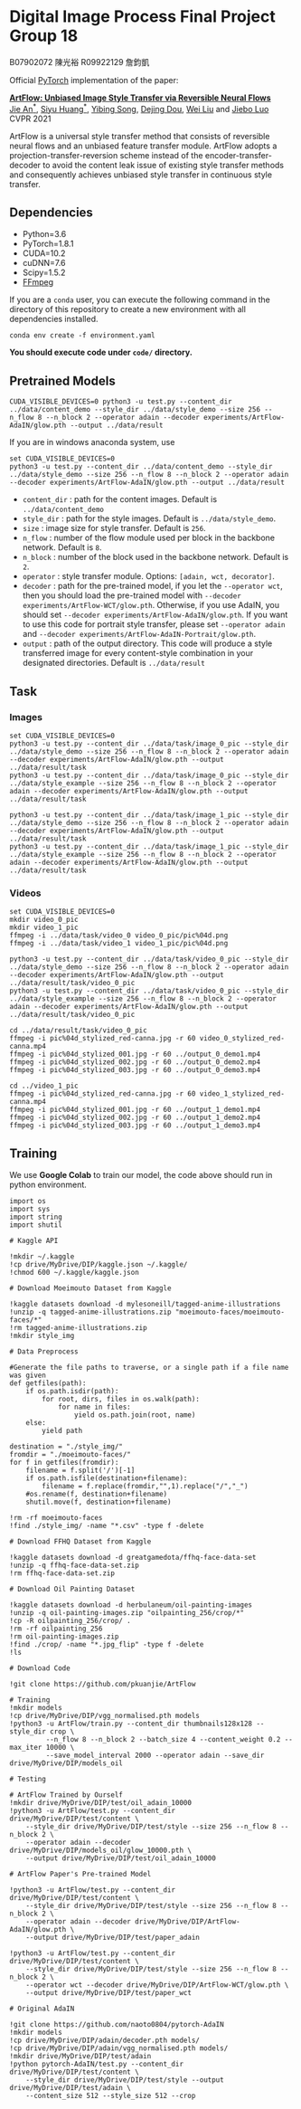 # Digital Image Process Final Project Group 18

B07902072 陳光裕
R09922129 詹鈞凱

Official [PyTorch](https://pytorch.org/) implementation of the paper:

[**ArtFlow: Unbiased Image Style Transfer via Reversible Neural Flows**](https://arxiv.org/abs/2103.16877)  
[Jie An<sup>*</sup>](https://www.cs.rochester.edu/u/jan6/), [Siyu Huang<sup>*</sup>](https://siyuhuang.github.io), [Yibing Song](https://ybsong00.github.io), [Dejing Dou](https://ix.cs.uoregon.edu/~dou/), [Wei Liu](https://sse.cuhk.edu.cn/en/faculty/liuwei) and [Jiebo Luo](https://www.cs.rochester.edu/u/jluo/)  
CVPR 2021

ArtFlow is a universal style transfer method that consists of reversible neural flows and an unbiased feature transfer module. ArtFlow adopts a projection-transfer-reversion scheme instead of the encoder-transfer-decoder to avoid the content leak issue of existing style transfer methods and consequently achieves unbiased style transfer in continuous style transfer.

## Dependencies

* Python=3.6
* PyTorch=1.8.1
* CUDA=10.2
* cuDNN=7.6
* Scipy=1.5.2
* [FFmpeg](https://ffmpeg.org/download.html)

If you are a `conda` user, you can execute the following command in the directory of this repository to create a new environment with all dependencies installed.
```
conda env create -f environment.yaml
```

**You should execute code under `code/` directory.**

## Pretrained Models

```
CUDA_VISIBLE_DEVICES=0 python3 -u test.py --content_dir ../data/content_demo --style_dir ../data/style_demo --size 256 --n_flow 8 --n_block 2 --operator adain --decoder experiments/ArtFlow-AdaIN/glow.pth --output ../data/result
```

If you are in windows anaconda system, use
```
set CUDA_VISIBLE_DEVICES=0
python3 -u test.py --content_dir ../data/content_demo --style_dir ../data/style_demo --size 256 --n_flow 8 --n_block 2 --operator adain --decoder experiments/ArtFlow-AdaIN/glow.pth --output ../data/result
```
* `content_dir` : path for the content images. Default is `../data/content_demo`
* `style_dir` : path for the style images. Default is `../data/style_demo`.
* `size` : image size for style transfer. Default is `256`.
* `n_flow` : number of the flow module used per block in the backbone network. Default is `8`.
* `n_block` : number of the block used in the backbone network. Default is `2`.
* `operator` : style transfer module. Options: `[adain, wct, decorator]`.
* `decoder` : path for the pre-trained model, if you let the `--operator wct`, then you should load the pre-trained model with `--decoder experiments/ArtFlow-WCT/glow.pth`. Otherwise, if you use AdaIN, you should set `--decoder experiments/ArtFlow-AdaIN/glow.pth`. If you want to use this code for portrait style transfer, please set `--operator adain` and `--decoder experiments/ArtFlow-AdaIN-Portrait/glow.pth`.
* `output` : path of the output directory. This code will produce a style transferred image for every content-style combination in your designated directories. Default is `../data/result`

## Task

### Images

```
set CUDA_VISIBLE_DEVICES=0
python3 -u test.py --content_dir ../data/task/image_0_pic --style_dir ../data/style_demo --size 256 --n_flow 8 --n_block 2 --operator adain --decoder experiments/ArtFlow-AdaIN/glow.pth --output ../data/result/task
python3 -u test.py --content_dir ../data/task/image_0_pic --style_dir ../data/style_example --size 256 --n_flow 8 --n_block 2 --operator adain --decoder experiments/ArtFlow-AdaIN/glow.pth --output ../data/result/task

python3 -u test.py --content_dir ../data/task/image_1_pic --style_dir ../data/style_demo --size 256 --n_flow 8 --n_block 2 --operator adain --decoder experiments/ArtFlow-AdaIN/glow.pth --output ../data/result/task
python3 -u test.py --content_dir ../data/task/image_1_pic --style_dir ../data/style_example --size 256 --n_flow 8 --n_block 2 --operator adain --decoder experiments/ArtFlow-AdaIN/glow.pth --output ../data/result/task
```

### Videos

```
set CUDA_VISIBLE_DEVICES=0
mkdir video_0_pic
mkdir video_1_pic
ffmpeg -i ../data/task/video_0 video_0_pic/pic%04d.png
ffmpeg -i ../data/task/video_1 video_1_pic/pic%04d.png

python3 -u test.py --content_dir ../data/task/video_0_pic --style_dir ../data/style_demo --size 256 --n_flow 8 --n_block 2 --operator adain --decoder experiments/ArtFlow-AdaIN/glow.pth --output ../data/result/task/video_0_pic
python3 -u test.py --content_dir ../data/task/video_0_pic --style_dir ../data/style_example --size 256 --n_flow 8 --n_block 2 --operator adain --decoder experiments/ArtFlow-AdaIN/glow.pth --output ../data/result/task/video_0_pic

cd ../data/result/task/video_0_pic
ffmpeg -i pic%04d_stylized_red-canna.jpg -r 60 video_0_stylized_red-canna.mp4
ffmpeg -i pic%04d_stylized_001.jpg -r 60 ../output_0_demo1.mp4
ffmpeg -i pic%04d_stylized_002.jpg -r 60 ../output_0_demo2.mp4
ffmpeg -i pic%04d_stylized_003.jpg -r 60 ../output_0_demo3.mp4

cd ../video_1_pic
ffmpeg -i pic%04d_stylized_red-canna.jpg -r 60 video_1_stylized_red-canna.mp4
ffmpeg -i pic%04d_stylized_001.jpg -r 60 ../output_1_demo1.mp4
ffmpeg -i pic%04d_stylized_002.jpg -r 60 ../output_1_demo2.mp4
ffmpeg -i pic%04d_stylized_003.jpg -r 60 ../output_1_demo3.mp4
```

## Training

We use **Google Colab** to train our model, the code above should run in python environment.

```
import os
import sys
import string
import shutil

# Kaggle API

!mkdir ~/.kaggle
!cp drive/MyDrive/DIP/kaggle.json ~/.kaggle/
!chmod 600 ~/.kaggle/kaggle.json

# Download Moeimouto Dataset from Kaggle

!kaggle datasets download -d mylesoneill/tagged-anime-illustrations
!unzip -q tagged-anime-illustrations.zip "moeimouto-faces/moeimouto-faces/*"
!rm tagged-anime-illustrations.zip
!mkdir style_img

# Data Preprocess

#Generate the file paths to traverse, or a single path if a file name was given
def getfiles(path):
    if os.path.isdir(path):
        for root, dirs, files in os.walk(path):
            for name in files:
                yield os.path.join(root, name)
    else:
        yield path

destination = "./style_img/"
fromdir = "./moeimouto-faces/"
for f in getfiles(fromdir):
    filename = f.split('/')[-1]
    if os.path.isfile(destination+filename):
        filename = f.replace(fromdir,"",1).replace("/","_")
    #os.rename(f, destination+filename)
    shutil.move(f, destination+filename)

!rm -rf moeimouto-faces
!find ./style_img/ -name "*.csv" -type f -delete

# Download FFHQ Dataset from Kaggle

!kaggle datasets download -d greatgamedota/ffhq-face-data-set
!unzip -q ffhq-face-data-set.zip
!rm ffhq-face-data-set.zip

# Download Oil Painting Dataset

!kaggle datasets download -d herbulaneum/oil-painting-images
!unzip -q oil-painting-images.zip "oilpainting_256/crop/*"
!cp -R oilpainting_256/crop/ .
!rm -rf oilpainting_256
!rm oil-painting-images.zip
!find ./crop/ -name "*.jpg_flip" -type f -delete
!ls

# Download Code

!git clone https://github.com/pkuanjie/ArtFlow

# Training 
!mkdir models
!cp drive/MyDrive/DIP/vgg_normalised.pth models
!python3 -u ArtFlow/train.py --content_dir thumbnails128x128 --style_dir crop \
         --n_flow 8 --n_block 2 --batch_size 4 --content_weight 0.2 --max_iter 10000 \
         --save_model_interval 2000 --operator adain --save_dir drive/MyDrive/DIP/models_oil  

# Testing

# ArtFlow Trained by Ourself
!mkdir drive/MyDrive/DIP/test/oil_adain_10000
!python3 -u ArtFlow/test.py --content_dir drive/MyDrive/DIP/test/content \
    --style_dir drive/MyDrive/DIP/test/style --size 256 --n_flow 8 --n_block 2 \
    --operator adain --decoder drive/MyDrive/DIP/models_oil/glow_10000.pth \
    --output drive/MyDrive/DIP/test/oil_adain_10000

# ArtFlow Paper's Pre-trained Model

!python3 -u ArtFlow/test.py --content_dir drive/MyDrive/DIP/test/content \
    --style_dir drive/MyDrive/DIP/test/style --size 256 --n_flow 8 --n_block 2 \
    --operator adain --decoder drive/MyDrive/DIP/ArtFlow-AdaIN/glow.pth \
    --output drive/MyDrive/DIP/test/paper_adain

!python3 -u ArtFlow/test.py --content_dir drive/MyDrive/DIP/test/content \
    --style_dir drive/MyDrive/DIP/test/style --size 256 --n_flow 8 --n_block 2 \
    --operator wct --decoder drive/MyDrive/DIP/ArtFlow-WCT/glow.pth \
    --output drive/MyDrive/DIP/test/paper_wct

# Original AdaIN

!git clone https://github.com/naoto0804/pytorch-AdaIN
!mkdir models
!cp drive/MyDrive/DIP/adain/decoder.pth models/
!cp drive/MyDrive/DIP/adain/vgg_normalised.pth models/
!mkdir drive/MyDrive/DIP/test/adain
!python pytorch-AdaIN/test.py --content_dir drive/MyDrive/DIP/test/content \
    --style_dir drive/MyDrive/DIP/test/style --output drive/MyDrive/DIP/test/adain \
    --content_size 512 --style_size 512 --crop
```
